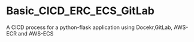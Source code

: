 # Basic_CICD_ERC_ECS_GitLab
A CICD process for a python-flask application using Docekr,GitLab, AWS-ECR and AWS-ECS

